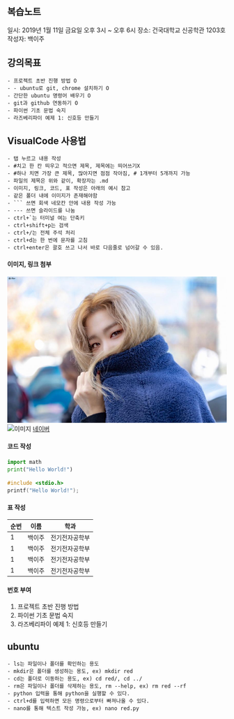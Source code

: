 ## 복습노트

일시: 2019년 1월 11일 금요일 오후 3시 ~ 오후 6시
장소: 건국대학교 신공학관 1203호
작성자: 백이주

## 강의목표

	- 프로젝트 초반 진행 방법 O
	- - ubuntu로 git, chrome 설치하기 O
    - 간단한 ubuntu 명령어 배우기 O
    - git과 github 연동하기 O
	- 파이썬 기초 문법 숙지
	- 라즈베리파이 예제 1: 신호등 만들기

## VisualCode 사용법

	- 탭 누르고 내용 작성
  	- #치고 한 칸 띄우고 적으면 제목, 제목에는 띄어쓰기X
  	- #하나 치면 가장 큰 제목, 많아지면 점점 작아짐, # 1개부터 5개까지 가능
  	- 파일의 제목은 위와 같이, 확장자는 .md
  	- 이미지, 링크, 코드, 표 작성은 아래의 예시 참고
  	- 같은 폴더 내에 이미지가 존재해야함
  	- ``` 쓰면 회색 네모칸 안에 내용 작성 가능
  	- --- 쓰면 슬라이드를 나눔
	- ctrl+`는 터미널 여는 단축키
	- ctrl+shift+p는 검색
	- ctrl+/는 전체 주석 처리
	- ctrl+d는 한 번에 문자를 고침
	- ctrl+enter은 괄호 쓰고 나서 바로 다음줄로 넘어갈 수 있음.

#### 이미지, 링크 첨부

![슬기](seul.jpg)
![이미지](이미지링크)
[네이버](http://www.naver.com)

#### 코드 작성

```python
import math
print("Hello World!")
```

```c
#include <stdio.h>
printf("Hello World!");
```

#### 표 작성

| 순번 | 이름 | 학과 |
| --- | --- | --- |
| 1 | 백이주 | 전기전자공학부 |
| 1 | 백이주 | 전기전자공학부 |
| 1 | 백이주 | 전기전자공학부 |
| 1 | 백이주 | 전기전자공학부 |

#### 번호 부여

1. 프로젝트 초반 진행 방법
1. 파이썬 기초 문법 숙지
1. 라즈베리파이 예제 1: 신호등 만들기

## ubuntu

	- ls는 파일이나 폴더를 확인하는 용도
	- mkdir은 폴더를 생성하는 용도, ex) mkdir red
	- cd는 폴더로 이동하는 용도, ex) cd red/, cd ../
  	- rm은 파일이나 폴더를 삭제하는 용도, rm --help, ex) rm red --rf
  	- python 입력을 통해 python을 실행할 수 있다.
	- ctrl+d를 입력하면 모든 명령으로부터 빠져나올 수 있다.
	- nano를 통해 텍스트 작성 가능, ex) nano red.py

